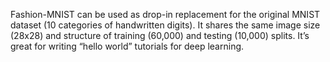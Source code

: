 Fashion-MNIST can be used as drop-in replacement for the original MNIST dataset (10 categories of handwritten digits). It shares the same image size (28x28) and structure of training (60,000) and testing (10,000) splits. It’s great for writing “hello world” tutorials for deep learning.
